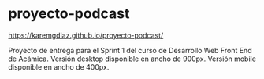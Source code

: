 # proyecto-podcast
https://karemgdiaz.github.io/proyecto-podcast/

Proyecto de entrega para el Sprint 1 del curso de Desarrollo Web Front End de Acámica.
Versión desktop disponible en ancho de 900px.
Versión mobile disponible en ancho de 400px.
